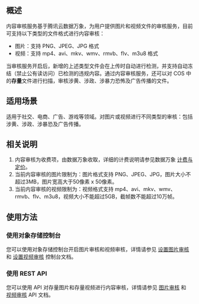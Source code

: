 ## 概述

内容审核服务基于腾讯云数据万象，为用户提供图片和视频文件的审核服务，目前可支持以下类型的文件格式进行内容审核：

- 图片：支持 PNG、JPEG、JPG 格式
- 视频：支持 mp4、avi、mkv、wmv、rmvb、flv、m3u8 格式

当审核服务开启后，新增的上述类型文件会在上传时自动进行检测，并支持自动冻结（禁止公有读访问）已检测的违规内容。通过内容审核服务，还可以对 COS 中的**存量**文件进行扫描，审核涉黄、涉政、涉暴力恐怖及广告传播的文件。

## 适用场景

适用于社交、电商、广告、游戏等领域。对图片或视频进行不同类型的审核：包括涉黄、涉政、涉暴恐及广告传播。

## 相关说明

1. 内容审核为收费项，由数据万象收取，详细的计费说明请参见数据万象 [计费与定价](https://cloud.tencent.com/document/product/460/6970)。 
2. 当前内容审核的图片限制为：图片格式支持 PNG、JPEG、JPG，图片大小不超过3MB，图片宽高大于50像素 x 50像素。
3. 当前内容审核的视频限制为：视频格式支持 mp4、avi、mkv、wmv、rmvb、flv、m3u8，视频大小不能超过5GB，截帧数不能超过10万帧。

## 使用方法

### 使用对象存储控制台

您可以使用对象存储控制台开启图片审核和视频审核，详情请参见 [设置图片审核](https://cloud.tencent.com/document/product/436/45433) 和 [设置视频审核](https://cloud.tencent.com/document/product/436/47297) 控制台文档。


### 使用 REST API
您可以使用 API 对存量图片和存量视频进行内容审核，详情请参见 [图片审核](https://cloud.tencent.com/document/product/436/45434) 和 [视频审核](https://cloud.tencent.com/document/product/436/47316) API 文档。



